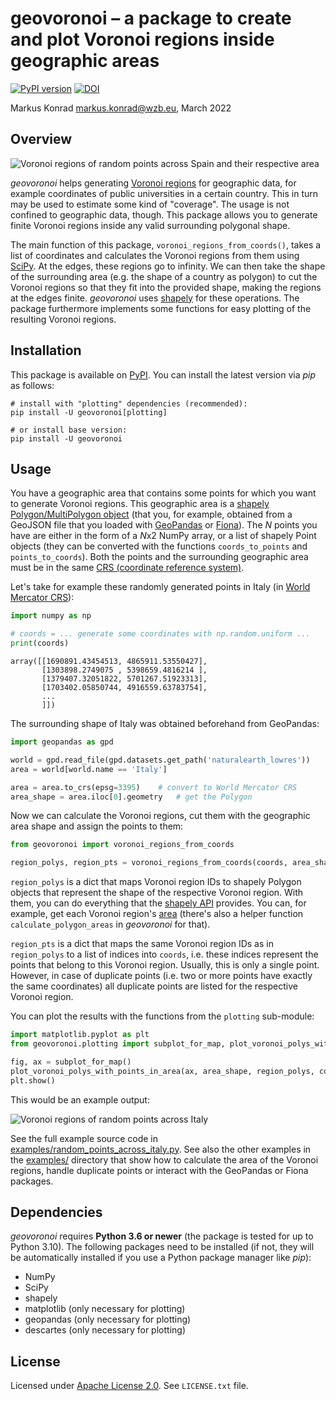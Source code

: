 # geovoronoi – a package to create and plot Voronoi regions inside geographic areas

[![PyPI version](https://badge.fury.io/py/geovoronoi.svg)](https://badge.fury.io/py/geovoronoi) [![DOI](https://zenodo.org/badge/DOI/10.5281/zenodo.6327256.svg)](https://doi.org/10.5281/zenodo.6327256)

Markus Konrad <markus.konrad@wzb.eu>, March 2022

## Overview

![Voronoi regions of random points across Spain and their respective area](https://raw.githubusercontent.com/WZBSocialScienceCenter/geovoronoi/master/examples/random_points_and_area.png)

*geovoronoi* helps generating [Voronoi regions](https://en.wikipedia.org/wiki/Voronoi_diagram) for geographic data, for example coordinates of public universities in a certain country. This in turn may be used to estimate some kind of "coverage". The usage is not confined to geographic data, though. This package allows you to generate finite Voronoi regions inside any valid surrounding polygonal shape. 

The main function of this package, `voronoi_regions_from_coords()`, takes a list of coordinates and calculates the Voronoi regions from them using [SciPy](https://docs.scipy.org/doc/scipy/reference/generated/scipy.spatial.Voronoi.html#scipy.spatial.Voronoi). At the edges, these regions go to infinity. We can then take the shape of the surrounding area (e.g. the shape of a country as polygon) to cut the Voronoi regions so that they fit into the provided shape, making the regions at the edges finite. *geovoronoi* uses [shapely](http://toblerity.org/shapely/) for these operations. The package furthermore implements some functions for easy plotting of the resulting Voronoi regions.

## Installation

This package is available on [PyPI](https://pypi.org/project/geovoronoi/). You can install the latest version via *pip* as follows:

```
# install with "plotting" dependencies (recommended):
pip install -U geovoronoi[plotting]

# or install base version:
pip install -U geovoronoi
``` 

## Usage

You have a geographic area that contains some points for which you want to generate Voronoi regions. This geographic area is a [shapely Polygon/MultiPolygon object](http://toblerity.org/shapely/manual.html#polygons) (that you, for example, obtained from a GeoJSON file that you loaded with [GeoPandas](http://geopandas.org/) or [Fiona](http://toblerity.org/fiona/)). The *N* points you have are either in the form of a *N*x2 NumPy array, or a list of shapely Point objects (they can be converted with the functions `coords_to_points` and `points_to_coords`). Both the points and the surrounding geographic area must be in the same [CRS (coordinate reference system)](https://en.wikipedia.org/wiki/Spatial_reference_system).

Let's take for example these randomly generated points in Italy (in [World Mercator CRS](https://epsg.io/3395)): 

```python
import numpy as np

# coords = ... generate some coordinates with np.random.uniform ...
print(coords)
```
 
```
array([[1690891.43454513, 4865911.53550427],
       [1303898.2749075 , 5398659.4816214 ],
       [1379407.32051822, 5701267.51923313],
       [1703402.05850744, 4916559.63783754],
       ...
       ]])
``` 

The surrounding shape of Italy was obtained beforehand from GeoPandas:

```python
import geopandas as gpd

world = gpd.read_file(gpd.datasets.get_path('naturalearth_lowres'))
area = world[world.name == 'Italy']

area = area.to_crs(epsg=3395)    # convert to World Mercator CRS
area_shape = area.iloc[0].geometry   # get the Polygon
```

Now we can calculate the Voronoi regions, cut them with the geographic area shape and assign the points to them:

```python
from geovoronoi import voronoi_regions_from_coords

region_polys, region_pts = voronoi_regions_from_coords(coords, area_shape)
```

`region_polys` is a dict that maps Voronoi region IDs to shapely Polygon objects that represent the shape of the respective Voronoi region. With them, you can do everything that the [shapely API](http://toblerity.org/shapely/manual.html#polygons) provides. You can, for example, get each Voronoi region's [area](http://toblerity.org/shapely/manual.html#object.area) (there's also a helper function `calculate_polygon_areas` in *geovoronoi* for that). 

`region_pts` is a dict that maps the same Voronoi region IDs as in `region_polys` to a list of indices into `coords`, i.e. these indices represent the points that belong to this Voronoi region. Usually, this is only a single point. However, in case of duplicate points (i.e. two or more points have exactly the same coordinates) all duplicate points are listed for the respective Voronoi region.

You can plot the results with the functions from the `plotting` sub-module:

```python
import matplotlib.pyplot as plt
from geovoronoi.plotting import subplot_for_map, plot_voronoi_polys_with_points_in_area

fig, ax = subplot_for_map()
plot_voronoi_polys_with_points_in_area(ax, area_shape, region_polys, coords, region_pts)
plt.show()
```

This would be an example output:

![Voronoi regions of random points across Italy](https://raw.githubusercontent.com/WZBSocialScienceCenter/geovoronoi/master/examples/random_points_across_italy.png)

See the full example source code in [examples/random_points_across_italy.py](examples/random_points_across_italy.py). See also the other examples in the [examples/](examples) directory that show how to calculate the area of the Voronoi regions, handle duplicate points or interact with the GeoPandas or Fiona packages. 

## Dependencies

*geovoronoi* requires **Python 3.6 or newer** (the package is tested for up to Python 3.10). The following packages need to be installed (if not, they will be automatically installed if you use a Python package manager like *pip*):

* NumPy
* SciPy
* shapely
* matplotlib (only necessary for plotting)
* geopandas (only necessary for plotting)
* descartes (only necessary for plotting)

## License

Licensed under [Apache License 2.0](https://www.apache.org/licenses/LICENSE-2.0). See `LICENSE.txt` file. 
